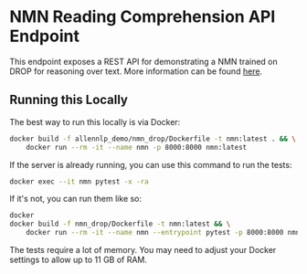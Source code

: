 # NMN Reading Comprehension API Endpoint

This endpoint exposes a REST API for demonstrating a NMN trained on DROP for reasoning over text.
More information can be found [here](https://github.com/nitishgupta/nmn-drop).

## Running this Locally

The best way to run this locally is via Docker:

```bash
docker build -f allennlp_demo/nmn_drop/Dockerfile -t nmn:latest . && \
    docker run --rm -it --name nmn -p 8000:8000 nmn:latest
```

If the server is already running, you can use this command to run the tests:

```bash
docker exec --it nmn pytest -x -ra
```

If it's not, you can run them like so:

```bash
docker
docker build -f nmn_drop/Dockerfile -t nmn:latest && \
    docker run --rm -it --name nmn --entrypoint pytest -p 8000:8000 nmn:latest -x -ra nmn_drop
```

The tests require a lot of memory. You may need to adjust your Docker settings to allow up to
11 GB of RAM.
